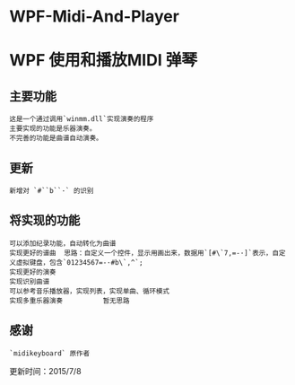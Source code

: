 # WPF-Midi-And-Player
WPF 使用和播放MIDI
弹琴
====

主要功能
-------
	这是一个通过调用`winmm.dll`实现演奏的程序
	主要实现的功能是乐器演奏。
	不完善的功能是曲谱自动演奏。

更新
------
	新增对 `#``b``·` 的识别

将实现的功能
--------
	可以添加纪录功能，自动转化为曲谱
	实现更好的谱曲  思路：自定义一个控件，显示用画出来，数据用`[#\`7,=-·]`表示，自定义虚拟键盘，包含`01234567=-·#b\`,^`;
	实现更好的演奏
	实现识别曲谱
	可以参考音乐播放器，实现列表，实现单曲、循环模式
	实现多重乐器演奏          暂无思路
	
感谢
------
	`midikeyboard` 原作者	
	
更新时间：2015/7/8